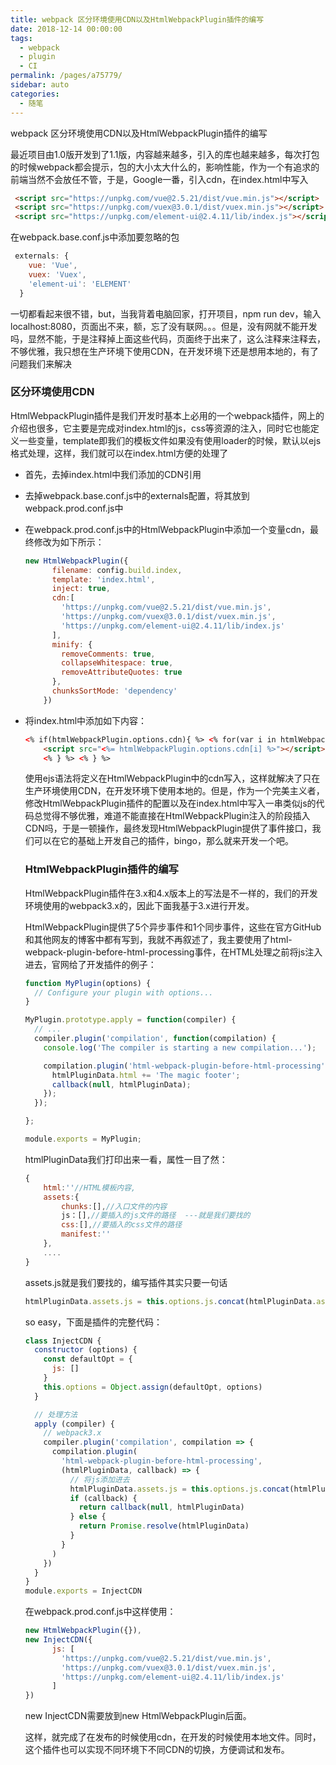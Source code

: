 ```yaml
---
title: webpack 区分环境使用CDN以及HtmlWebpackPlugin插件的编写
date: 2018-12-14 00:00:00
tags: 
  - webpack
  - plugin
  - CI
permalink: /pages/a75779/
sidebar: auto
categories: 
  - 随笔
---
```


webpack 区分环境使用CDN以及HtmlWebpackPlugin插件的编写

<!-- more -->

最近项目由1.0版开发到了1.1版，内容越来越多，引入的库也越来越多，每次打包的时候webpack都会提示，包的大小太大什么的，影响性能，作为一个有追求的前端当然不会放任不管，于是，Google一番，引入cdn，在index.html中写入

```html
 <script src="https://unpkg.com/vue@2.5.21/dist/vue.min.js"></script>
 <script src="https://unpkg.com/vuex@3.0.1/dist/vuex.min.js"></script>
 <script src="https://unpkg.com/element-ui@2.4.11/lib/index.js"></script>
```

在webpack.base.conf.js中添加要忽略的包

```js
 externals: {
    vue: 'Vue',
    vuex: 'Vuex',
    'element-ui': 'ELEMENT'
  }
```

一切都看起来很不错，but，当我背着电脑回家，打开项目，npm run dev，输入localhost:8080，页面出不来，额，忘了没有联网。。。但是，没有网就不能开发吗，显然不能，于是注释掉上面这些代码，页面终于出来了，这么注释来注释去，不够优雅，我只想在生产环境下使用CDN，在开发环境下还是想用本地的，有了问题我们来解决

### 区分环境使用CDN

HtmlWebpackPlugin插件是我们开发时基本上必用的一个webpack插件，网上的介绍也很多，它主要是完成对index.html的js，css等资源的注入，同时它也能定义一些变量，template即我们的模板文件如果没有使用loader的时候，默认以ejs格式处理，这样，我们就可以在index.html方便的处理了

* 首先，去掉index.html中我们添加的CDN引用

* 去掉webpack.base.conf.js中的externals配置，将其放到webpack.prod.conf.js中

* 在webpack.prod.conf.js中的HtmlWebpackPlugin中添加一个变量cdn，最终修改为如下所示：

  ```js
  new HtmlWebpackPlugin({
        filename: config.build.index,
        template: 'index.html',
        inject: true,
        cdn:[
          'https://unpkg.com/vue@2.5.21/dist/vue.min.js',
          'https://unpkg.com/vuex@3.0.1/dist/vuex.min.js',
          'https://unpkg.com/element-ui@2.4.11/lib/index.js'
        ],
        minify: {
          removeComments: true,
          collapseWhitespace: true,
          removeAttributeQuotes: true
        },
        chunksSortMode: 'dependency'
      })
  ```

* 将index.html中添加如下内容：

  ```html
  <% if(htmlWebpackPlugin.options.cdn){ %> <% for(var i in htmlWebpackPlugin.options.cdn){ %>
      <script src="<%= htmlWebpackPlugin.options.cdn[i] %>"></script>
      <% } %> <% } %>
  ```

  使用ejs语法将定义在HtmlWebpackPlugin中的cdn写入，这样就解决了只在生产环境使用CDN，在开发环境下使用本地的。但是，作为一个完美主义者，修改HtmlWebpackPlugin插件的配置以及在index.html中写入一串类似js的代码总觉得不够优雅，难道不能直接在HtmlWebpackPlugin注入的阶段插入CDN吗，于是一顿操作，最终发现HtmlWebpackPlugin提供了事件接口，我们可以在它的基础上开发自己的插件，bingo，那么就来开发一个吧。

  ### HtmlWebpackPlugin插件的编写

  HtmlWebpackPlugin插件在3.x和4.x版本上的写法是不一样的，我们的开发环境使用的webpack3.x的，因此下面我基于3.x进行开发。

  HtmlWebpackPlugin提供了5个异步事件和1个同步事件，这些在官方GitHub和其他网友的博客中都有写到，我就不再叙述了，我主要使用了html-webpack-plugin-before-html-processing事件，在HTML处理之前将js注入进去，官网给了开发插件的例子：

  ```js
  function MyPlugin(options) {
    // Configure your plugin with options...
  }
  
  MyPlugin.prototype.apply = function(compiler) {
    // ...
    compiler.plugin('compilation', function(compilation) {
      console.log('The compiler is starting a new compilation...');
  
      compilation.plugin('html-webpack-plugin-before-html-processing', function(htmlPluginData, callback) {
        htmlPluginData.html += 'The magic footer';
        callback(null, htmlPluginData);
      });
    });
  
  };
  
  module.exports = MyPlugin;
  ```

  htmlPluginData我们打印出来一看，属性一目了然：

  ```js
  {
      html:''//HTML模板内容,
      assets:{
          chunks:[],//入口文件的内容
          js：[],//要插入的js文件的路径  ---就是我们要找的
          css:[],//要插入的css文件的路径
          manifest:''
      },
      ....
  }
  ```

  assets.js就是我们要找的，编写插件其实只要一句话

  ```js
  htmlPluginData.assets.js = this.options.js.concat(htmlPluginData.assets.js)
  ```

  so easy，下面是插件的完整代码：

  ```js
  class InjectCDN {
    constructor (options) {
      const defaultOpt = {
        js: []
      }
      this.options = Object.assign(defaultOpt, options)
    }
  
    // 处理方法
    apply (compiler) {
      // webpack3.x
      compiler.plugin('compilation', compilation => {
        compilation.plugin(
          'html-webpack-plugin-before-html-processing',
          (htmlPluginData, callback) => {
            // 将js添加进去
            htmlPluginData.assets.js = this.options.js.concat(htmlPluginData.assets.js)
            if (callback) {
              return callback(null, htmlPluginData)
            } else {
              return Promise.resolve(htmlPluginData)
            }
          }
        )
      })
    }
  }
  module.exports = InjectCDN
  ```

  在webpack.prod.conf.js中这样使用：

  ```js
  new HtmlWebpackPlugin({}),
  new InjectCDN({
        js: [
          'https://unpkg.com/vue@2.5.21/dist/vue.min.js',
          'https://unpkg.com/vuex@3.0.1/dist/vuex.min.js',
          'https://unpkg.com/element-ui@2.4.11/lib/index.js'
        ]
  })
  ```

   new InjectCDN需要放到new HtmlWebpackPlugin后面。

  这样，就完成了在发布的时候使用cdn，在开发的时候使用本地文件。同时，这个插件也可以实现不同环境下不同CDN的切换，方便调试和发布。